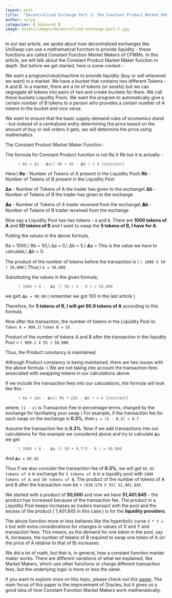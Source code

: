 ```yaml
---
layout: post
title:  "Decentralised Exchange Part 3: The Constant Product Market Maker Function"
author: surya
categories: [ Advanced ]
image: assets/images/decentralised-exchange-part-1.jpg
---
```


In our last article, we spoke about how decentralized exchanges like UniSwap can use a mathematical function to provide liquidity - these functions are called Constant Function Market Makers of CFMMs. In this article, we will talk about the Constant Product Market Maker function in depth. But before we get started, here is some context - 

We want a program/robot/machine to provide liquidity (buy or sell whenever we want) in a market. We have a bucket that contains two different Tokens - A and B. In a market, there are a lot of tokens (or assets) but we can segregate all tokens into pairs of two and create buckets for them. We call these buckets Liquidity Pools. We want the program to automatically give a certain number of B tokens to a person who provides a certain number of A tokens to the bucket and vice versa.

We want to ensure that the basic supply-demand rules of economics stand - but instead of a centralized entity determining the price based on the amount of buy or sell orders it gets, we will determine the price using mathematics.

The Constant Product Market Maker Function : 

The formula for Constant Product function is not Ra X Rb but it is actually - 


>`( Ra + Δa - 𝚫a)( Rb + Δb - 𝚫b ) = k [Constant]`

Here:\\
<b>Ra</b> - Number of Tokens of A present in the Liquidity Pool\\
<b>Rb</b> - Number of Tokens of B present in the Liquidity Pool

<b>Δa</b> - Number of Tokens of A the trader has given to the exchange\\
<b>Δb</b> - Number of Tokens of B the trader has given to the exchange

<b>𝚫a</b> - Number of Tokens of A trader received from the exchange\\
<b>𝚫b</b> - Number of Tokens of B trader received from the exchange

Now say a Liquidity Pool has two tokens - `A` and `B`. There are <b>1000 tokens of A</b> and <b>50 tokens of B</b> and I want to swap the <b>5 tokens of B, I have for A</b>.

Putting the values in the above formula,

Ra = 1000,\\
Rb = 50,\\
Δa = 0,\\
Δb = 5,\\
𝚫a = This is the value we have to calculate,\\
𝚫b = 0.

The product of the number of tokens before the transaction is \\
`( 1000 X 50 ) 50,000`.\\
Thus,\\
`k = 50,000`

Substituting the values in the given formula, 

> `( 1000 + 0 -  𝚫a )( 50 + 5 - 0 ) = 50,000`

we get\\
`𝚫a = 90.90` (  remember we got 100 in the last article )

Therefore, for <b>5 tokens of B, I will get 90.9 tokens of A</b> according to this formula.

Now after the transaction, the number of tokens in the Liquidity Pool is\\
`Token A = 909.1`\\
`Token B = 55`

Product of the number of tokens A and B after the transaction in the liquidity Pool = `( 909.1 X 55 ) 50,000`.

Thus, the Product constancy is maintained. 

Although Product constancy is being maintained, there are two issues with the above formula -\\
We are not taking into account the transaction fees associated with swapping tokens in our calculations above. 
 
If we include the transaction fees into our calculations, the formula will look like this - 

> `( Ra + 𝛾Δa - 𝚫a)( Rb + 𝛾Δb - 𝚫b ) = k [Constant]`

where,
`(1 - 𝛾)` is Transaction Fee in percentage terms, charged by the exchange for facilitating your swap.\\
For example, if the transaction fee for each swap on the exchange is <b>0.3%</b>, then `𝛾 = (1 - 0.3) = 0.7`

Assume the transaction fee is <b>0.3%</b>. Now if we add transactions into our calculations for the example we considered above and try to calculate `𝚫a` we get

> `( 1000 + 0 -  𝚫a )( 50 + 0.7*5 - 0 ) = 50,000`

And `𝚫a = 65.42`

Thus if we also consider the transaction fee of <b>0.3%</b>, we will get `65.42 tokens of A` in exchange for `5 tokens of B` in a liquidity pool with `1000 tokens of A and 50 tokens of B`.
The product of the number of tokens of A and B after the transaction now be = `(934.579 X 55) 51,401.845`.

We started with a product of <b>50,000</b> and now we have <b>51,401.845</b> - the product has increased because of the transaction fee. The product in a Liquidity Pool keeps increases as traders transact with the pool and the excess of the product ( 1,401.845 in this case ) is for the <b>liquidity providers</b>.

The above function more or less behaves like the hyperbolic curve `X * Y = K` but with extra considerations for changes in values of X and Y and transaction fees. This means, as the demand for one token in the pool, say A, increases, the number of tokens of B required to swap one token of A (or the price of A relative to that of B) increases.

We did a lot of math, but that is, in general, how a constant function market maker works. There are different variations of what we explained, like Market Makers, which use other functions or charge different transaction fees, but the underlying logic is more or less the same. 

If you want to explore more on this topic, please check out this [paper](https://web.stanford.edu/~guillean/papers/constant_function_amms.pdf). The main focus of this paper is the improvement of Oracles, but it gives us a good idea of how Constant Function Market Makers work mathematically.

